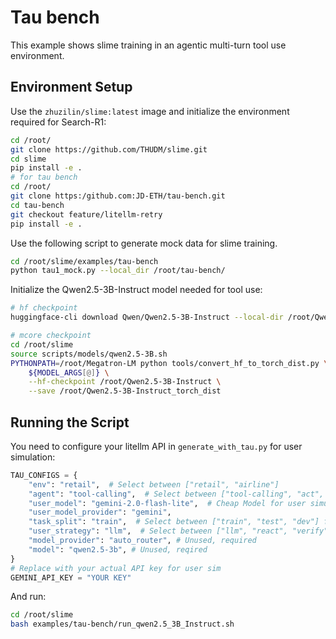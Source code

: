 # Tau bench 
This example shows slime training in an agentic multi-turn tool use environment. 


## Environment Setup 
Use the `zhuzilin/slime:latest` image and initialize the environment required for Search-R1:

```bash
cd /root/
git clone https://github.com/THUDM/slime.git
cd slime
pip install -e .
# for tau bench 
cd /root/
git clone https:/github.com:JD-ETH/tau-bench.git
cd tau-bench
git checkout feature/litellm-retry
pip install -e . 
```

Use the following script to generate mock data for slime training. 

```bash
cd /root/slime/examples/tau-bench
python tau1_mock.py --local_dir /root/tau-bench/
```

Initialize the Qwen2.5-3B-Instruct model needed for tool use:

```bash
# hf checkpoint
huggingface-cli download Qwen/Qwen2.5-3B-Instruct --local-dir /root/Qwen2.5-3B-Instruct

# mcore checkpoint
cd /root/slime
source scripts/models/qwen2.5-3B.sh
PYTHONPATH=/root/Megatron-LM python tools/convert_hf_to_torch_dist.py \
    ${MODEL_ARGS[@]} \
    --hf-checkpoint /root/Qwen2.5-3B-Instruct \
    --save /root/Qwen2.5-3B-Instruct_torch_dist
```

## Running the Script

You need to configure your litellm API in `generate_with_tau.py` for user simulation:

```python
TAU_CONFIGS = {
    "env": "retail",  # Select between ["retail", "airline"]
    "agent": "tool-calling",  # Select between ["tool-calling", "act", "react", "few-shot"], only tool-calling implemented for now
    "user_model": "gemini-2.0-flash-lite",  # Cheap Model for user simulator
    "user_model_provider": "gemini",
    "task_split": "train",  # Select between ["train", "test", "dev"] for retail, ["test"] for airline
    "user_strategy": "llm",  # Select between ["llm", "react", "verify", "reflection"]
    "model_provider": "auto_router", # Unused, required
    "model": "qwen2.5-3b", # Unused, reqired
}
# Replace with your actual API key for user sim    
GEMINI_API_KEY = "YOUR KEY" 
```

And run:

```bash
cd /root/slime
bash examples/tau-bench/run_qwen2.5_3B_Instruct.sh
```
